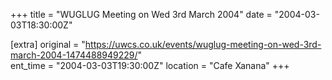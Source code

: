 +++
title = "WUGLUG Meeting on Wed 3rd March 2004"
date = "2004-03-03T18:30:00Z"

[extra]
original = "https://uwcs.co.uk/events/wuglug-meeting-on-wed-3rd-march-2004-1474488949229/"    
ent_time = "2004-03-03T19:30:00Z"
location = "Cafe Xanana"
+++




